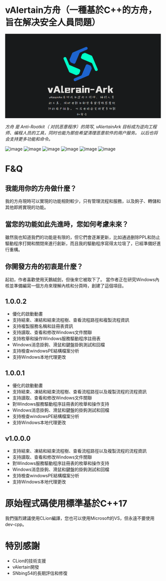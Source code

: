# vAlertain方舟（一種基於C++的方舟，旨在解决安全人員問題）

![](https://github.com/WhiteFoxLinux/vAlerain-Ark/blob/main/icon/icon.png)

_方舟 是 Anti-Rootkit（ 对抗恶意程序）的简写,  vAlertainArk 目标成为逆向工程师、编程人员的工具，同时也能为那些希望清理恶意软件的用户服务。 以后也将会支持更多功能和命令。_

![image](https://img.shields.io/badge/Windows-tool-blue)
![image](https://img.shields.io/badge/Windows-vAlerian-gree)
![image](https://img.shields.io/badge/Windows-Ark-blue)
![image](https://img.shields.io/badge/Windows-Ring3-gree)
![image](https://img.shields.io/badge/Windows-Ring0-gree)
![image](https://img.shields.io/badge/Windows-API-gree)

# F&Q
## 我能用你的方舟做什麼？
我的方舟現時可以實現的功能相對較少，只有管理流程和服務，以及鉤子、轉儲和其他即將實現的功能。
## 當您的功能如此先進時，您如何考慮未來？
雖然我也知道我們的功能是有限的，但它們會逐漸更新，比如通過删除PPL和防止驅動程序打開和關閉來進行創新，而且我的驅動程序寫得太垃圾了，已經準備好進行重構。
## 你開發方舟的初衷是什麼？
起初，作者喜歡使用天鵝絨劍，但後來它被取下了。 當作者正在研究Windows內核並準備編寫一個方舟來理解內核和分頁時，創建了這個項目。

## 1.0.0.2
* 優化的啟動動畫
* 支持結束、凍結和結束流程樹、查看流程路徑和複製流程資訊
* 支持複製服務名稱和註冊表資訊
* 支持讀取、查看和修改Windows文件關聯
* 支持枚舉和操作Windows服務驅動程序註冊表
* Windows消息掛鉤、滑鼠和鍵盤掛鉤測試和回檔
* 支持檢查windowsPE結構檔案分析
* 支持Windows本地代理更改

## 1.0.0.1
* 優化的啟動動畫
* 支持結束、凍結和結束流程樹、查看流程路徑以及複製流程的流程資訊
* 支持讀取、查看和修改Windows文件關聯
* 對Windows服務驅動程序註冊表的枚舉和操作支持
* Windows消息掛鉤、滑鼠和鍵盤的掛鉤測試和回檔
* 支持檢查windowsPE結構檔案分析
* 支持Windows本地代理更改

## v1.0.0.0

* 支持結束、凍結和結束流程樹、查看流程路徑以及複製流程的流程資訊
* 支持讀取、查看和修改Windows文件關聯
* 對Windows服務驅動程序註冊表的枚舉和操作支持
* Windows消息掛鉤、滑鼠和鍵盤的掛鉤測試和回檔
* 支持檢查windowsPE結構檔案分析
* 支持Windows本地代理更改

# 原始程式碼使用標準基於C++17
我們强烈建議使用CLion編譯，您也可以使用Microsoft的VS，但永遠不要使用dev-cpp。

# 特別感謝
* CLion的技術支援
* vAlertain開發
* SNbing54的長期評估和修復
  
